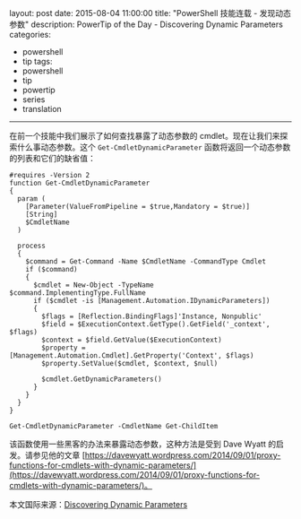 ﻿layout: post
date: 2015-08-04 11:00:00
title: "PowerShell 技能连载 - 发现动态参数"
description: PowerTip of the Day - Discovering Dynamic Parameters
categories:
- powershell
- tip
tags:
- powershell
- tip
- powertip
- series
- translation
---
在前一个技能中我们展示了如何查找暴露了动态参数的 cmdlet。现在让我们来探索什么事动态参数。这个 `Get-CmdletDynamicParameter` 函数将返回一个动态参数的列表和它们的缺省值：

    #requires -Version 2
    function Get-CmdletDynamicParameter
    {
      param (
        [Parameter(ValueFromPipeline = $true,Mandatory = $true)]
        [String]
        $CmdletName
      )
    
      process
      {
        $command = Get-Command -Name $CmdletName -CommandType Cmdlet
        if ($command)
        {
          $cmdlet = New-Object -TypeName $command.ImplementingType.FullName
          if ($cmdlet -is [Management.Automation.IDynamicParameters])
          {
            $flags = [Reflection.BindingFlags]'Instance, Nonpublic'
            $field = $ExecutionContext.GetType().GetField('_context', $flags)
            $context = $field.GetValue($ExecutionContext)
            $property = [Management.Automation.Cmdlet].GetProperty('Context', $flags)
            $property.SetValue($cmdlet, $context, $null)
    
            $cmdlet.GetDynamicParameters()
          }
        }
      }
    }
    
    Get-CmdletDynamicParameter -CmdletName Get-ChildItem

该函数使用一些黑客的办法来暴露动态参数，这种方法是受到 Dave Wyatt 的启发。请参见他的文章 [https://davewyatt.wordpress.com/2014/09/01/proxy-functions-for-cmdlets-with-dynamic-parameters/](https://davewyatt.wordpress.com/2014/09/01/proxy-functions-for-cmdlets-with-dynamic-parameters/)。

<!--more-->
本文国际来源：[Discovering Dynamic Parameters](http://community.idera.com/powershell/powertips/b/tips/posts/discovering-dynamic-parameters)
